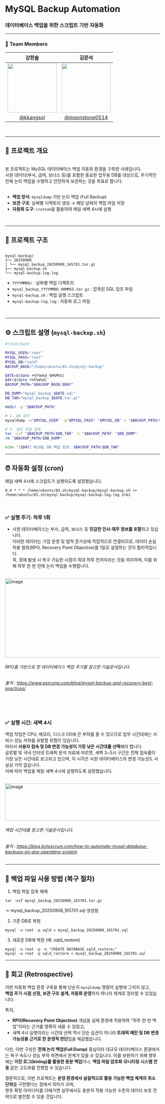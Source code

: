# MySQL Backup Automation
### 데이터베이스 백업을 위한 스크립트 기반 자동화


---


### 👥 Team Members
| 강한솔 | 김문석 |
| :---: | :---: |
| [<img width="160px" src="https://github.com/kkangsol.png" />](https://github.com/kkangsol) | [<img width="160px" src="https://github.com/moonstone0514.png" />](https://github.com/moonstone0514) | 
| [@kkangsol](https://github.com/kkangsol) | [@moonstone0514](https://github.com/moonstone0514) |
<br>

---



## 📌 프로젝트 개요
<br>
본 프로젝트는 MySQL 데이터베이스 백업 자동화 환경을 구축한 사례입니다. <br>
사원 데이터(부서, 급여, 보너스 등)를 포함한 중요한 업무용 DB를 대상으로, 주기적인 전체 논리 백업을 수행하고 안전하게 보관하는 것을 목표로 합니다. <br>

<br>

- **백업 방식**: `mysqldump` 기반 논리 백업 (Full Backup)  
- **보관 구조**: 날짜별 디렉토리 생성 → 해당 날짜의 백업 파일 저장  
- **자동화 도구**: `crontab`을 활용하여 매일 새벽 4시에 실행
<br>

---

## 📂 프로젝트 구조

```

mysql-backup/
├── 20250908
│ └── mysql_backup_20250908_165701.tar.gz
├── mysql-backup.sh
└── mysql-backup-log.log

```



- `YYYYMMDD/` : 날짜별 백업 디렉토리  
- `mysql_backup_YYYYMMDD_HHMMSS.tar.gz` : 압축된 SQL 덤프 파일  
- `mysql-backup.sh` : 백업 실행 스크립트  
- `mysql-backup-log.log` : 자동화 로그 파일

<br>  

---

## ⚙️ 스크립트 설명 (`mysql-backup.sh`)
```bash
#!/bin/bash

MYSQL_USER="root"      
MYSQL_PASS="root"      
MYSQL_DB="sqld"        
BACKUP_BASE="/home/ubuntu/03.sh/mysql-backup"

DATE=$(date +%Y%m%d_%H%M%S)
DAY=$(date +%Y%m%d)
BACKUP_PATH="$BACKUP_BASE/$DAY"

DB_DUMP="mysql_backup_$DATE.sql"
DB_TAR="mysql_backup_$DATE.tar.gz"

mkdir -p "$BACKUP_PATH"

# 1. DB 덤프
mysqldump -u"$MYSQL_USER" -p"$MYSQL_PASS" "$MYSQL_DB" > "$BACKUP_PATH/$DB_DUMP"

# 2. 덤프 파일 압축
tar -czf "$BACKUP_PATH/$DB_TAR" -C "$BACKUP_PATH" "$DB_DUMP"
rm "$BACKUP_PATH/$DB_DUMP"

echo "[$DAY] MySQL DB 백업 완료: $BACKUP_PATH/$DB_TAR"

```


---


## ⏰ 자동화 설정 (cron)

매일 새벽 4시에 스크립트가 실행되도록 설정했습니다.

```cron
0 4 * * * /home/ubuntu/03.sh/mysql-backup/mysql-backup.sh >> /home/ubuntu/03.sh/mysql-backup/mysql-backup-log.log 2>&1
```
<br>

### ✅ 실행 주기: 하루 1회


- 사원 데이터베이스는 부서, 급여, 보너스 등 **민감한 인사·재무 정보를 포함**하고 있습니다. <br>
이러한 데이터는 기업 운영 및 법적 준거성에 직접적으로 연결되므로, 데이터 손실 허용 범위(RPO, Recovery Point Objective)를 1일로 설정하는 것이 합리적입니다. <br>
즉, 장애 발생 시 복구 가능한 시점이 최대 하루 전까지라는 것을 의미하며, 이를 위해 하루 한 번 전체 논리 백업을 수행합니다. <br>

<br>


<img width="1095" height="258" alt="image" src="https://github.com/user-attachments/assets/fc5b154c-7ed2-4605-8b62-07714157724c" />

###### RPO를 기반으로 한 데이터베이스 백업 주기를 참고한 기술문서입니다.

###### 출처 : https://www.percona.com/blog/mysql-backup-and-recovery-best-practices/

<br><br>

### ✅ 실행 시간: 새벽 4시


백업 작업은 CPU, 메모리, 디스크 I/O에 큰 부하를 줄 수 있으므로 업무 시간대에는 서비스 성능 저하를 유발할 위험이 있습니다. <br>
따라서 **사용자 접속 및 DB 변경 가능성이 가장 낮은 시간대를 선택**해야 합니다. <br>
글로벌 및 국내 인터넷 트래픽 분석 자료에 따르면, 새벽 3~5시 구간은 전체 접속률이 가장 낮은 시간대로 보고되고 있으며, 이 시각은 사원 데이터베이스의 변경 가능성도 사실상 거의 없습니다. <br>
이에 따라 백업을 매일 새벽 4시에 실행하도록 설정했습니다. <br>

<br>


<img width="854" height="121" alt="image" src="https://github.com/user-attachments/assets/7ddb727a-e439-4fc6-9edb-e9cf3a7820e1" />

###### 백업 시간대를 참고한 기술문서입니다.

###### 출처 : https://blog.bytescrum.com/how-to-automate-mysql-database-backups-on-any-operating-system

---

## 💾 백업 파일 사용 방법 (복구 절차)

1. 백업 파일 압축 해제

```
tar -xzf mysql_backup_20250908_165701.tar.gz
```

→ mysql_backup_20250908_165701.sql 생성됨

2. 기존 DB로 복원

```
mysql -u root -p sqld < mysql_backup_20250908_165701.sql
```


3. 새로운 DB에 복원 (예: sqld_restore)

```
mysql -u root -p -e "CREATE DATABASE sqld_restore;"
mysql -u root -p sqld_restore < mysql_backup_20250908_165701.sql
```


---


## 📝 회고 (Retrospective)

이번 자동화 백업 환경 구축을 통해 단순히 `mysqldump` 명령어 실행에 그치지 않고,  
**백업 주기·시점 선정, 보관 구조 설계, 자동화 운영**까지 하나의 체계로 정리할 수 있었습니다.

특히,  
- **RPO(Recovery Point Objective)** 개념을 실제 환경에 적용하여 "하루 한 번 백업"이라는 근거를 명확히 세울 수 있었고,  
- 새벽 4시 실행이라는 시간대 선택 역시 단순 습관이 아니라 **트래픽 패턴 및 DB 변경 가능성을 근거로 한 운영적 판단**임을 체감했습니다.

다만, 이번 구성은 **전체 논리 백업(Full Dump)** 중심이라 대규모 데이터베이스 환경에서는 복구 속도나 성능 부하 측면에서 한계가 있을 수 있습니다.
이를 보완하기 위해 향후에는 **이진 로그(binlog)를 활용한 증분 백업**이나, **백업 파일 암호화·모니터링 시스템 연동** 같은 고도화를 진행할 수 있습니다.

결론적으로, 이번 프로젝트는 **운영 환경에서 실질적으로 활용 가능한 백업 체계의 최소 단위**를 구현했다는 점에서 의미가 크며,  
향후 확장 아이디어를 더해가면 실무에서도 충분히 적용 가능한 수준의 데이터 보호 전략으로 발전할 수 있을 것입니다.






